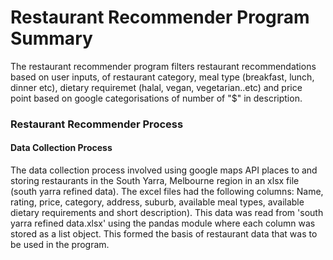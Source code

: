 
<h1>
  Restaurant Recommender Program Summary
</h1>
<p>
The restaurant recommender program filters restaurant recommendations based on user inputs, of restaurant category, meal type (breakfast, lunch, dinner etc), dietary requiremet (halal, vegan, vegetarian..etc) and price point based on google categorisations of number of "$" in description.
<p>
<h3>
Restaurant Recommender Process
</h3>
<h4>
Data Collection Process
</h4>
<p>
The data collection process involved using google maps API places to and storing restaurants in the South Yarra, Melbourne region in an xlsx file (south yarra refined data). The excel files had the following columns: Name, rating, price, category, address, suburb, available meal types, available dietary requirements and short description). This data was read from 'south yarra refined data.xlsx' using the pandas module where each column was stored as a list object. This formed the basis of restaurant data that was to be used in the program.
  </p>
